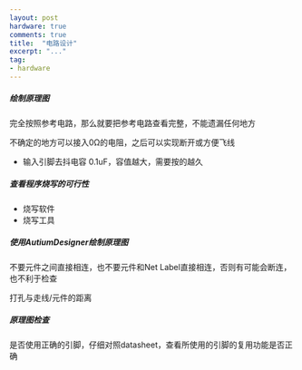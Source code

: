 ```yaml
---
layout: post
hardware: true
comments: true
title:  "电路设计"
excerpt: "..."
tag:
- hardware
---
```






##### 绘制原理图

完全按照参考电路，那么就要把参考电路查看完整，不能遗漏任何地方

不确定的地方可以接入0Ω的电阻，之后可以实现断开或方便飞线



- 输入引脚去抖电容 0.1uF，容值越大，需要按的越久

##### 查看程序烧写的可行性

- 烧写软件
- 烧写工具



##### 使用AutiumDesigner绘制原理图

不要元件之间直接相连，也不要元件和Net Label直接相连，否则有可能会断连，也不利于检查

打孔与走线/元件的距离



##### 原理图检查

是否使用正确的引脚，仔细对照datasheet，查看所使用的引脚的复用功能是否正确





